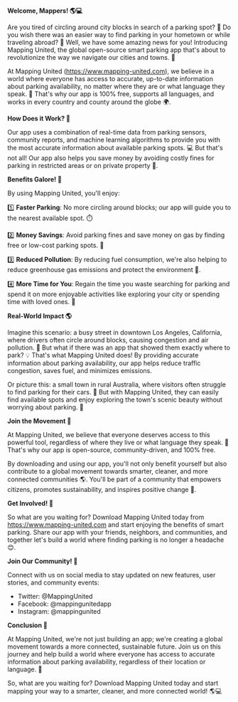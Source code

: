 **Welcome, Mappers! 🌎💻**

Are you tired of circling around city blocks in search of a parking spot? 🚗 Do you wish there was an easier way to find parking in your hometown or while traveling abroad? 🛫️ Well, we have some amazing news for you! Introducing Mapping United, the global open-source smart parking app that's about to revolutionize the way we navigate our cities and towns. 🌟

At Mapping United (https://www.mapping-united.com), we believe in a world where everyone has access to accurate, up-to-date information about parking availability, no matter where they are or what language they speak. 💬 That's why our app is 100% free, supports all languages, and works in every country and county around the globe 🌍.

**How Does it Work? 🤔**

Our app uses a combination of real-time data from parking sensors, community reports, and machine learning algorithms to provide you with the most accurate information about available parking spots. 💻 But that's not all! Our app also helps you save money by avoiding costly fines for parking in restricted areas or on private property 🚫.

**Benefits Galore! 🎉**

By using Mapping United, you'll enjoy:

1️⃣ **Faster Parking**: No more circling around blocks; our app will guide you to the nearest available spot. ⏱️

2️⃣ **Money Savings**: Avoid parking fines and save money on gas by finding free or low-cost parking spots. 🤑

3️⃣ **Reduced Pollution**: By reducing fuel consumption, we're also helping to reduce greenhouse gas emissions and protect the environment 🌿.

4️⃣ **More Time for You**: Regain the time you waste searching for parking and spend it on more enjoyable activities like exploring your city or spending time with loved ones. 👫

**Real-World Impact 🌎**

Imagine this scenario: a busy street in downtown Los Angeles, California, where drivers often circle around blocks, causing congestion and air pollution. 🚗 But what if there was an app that showed them exactly where to park? 💡 That's what Mapping United does! By providing accurate information about parking availability, our app helps reduce traffic congestion, saves fuel, and minimizes emissions.

Or picture this: a small town in rural Australia, where visitors often struggle to find parking for their cars. 🚗 But with Mapping United, they can easily find available spots and enjoy exploring the town's scenic beauty without worrying about parking. 🌊

**Join the Movement 🌟**

At Mapping United, we believe that everyone deserves access to this powerful tool, regardless of where they live or what language they speak. 💬 That's why our app is open-source, community-driven, and 100% free.

By downloading and using our app, you'll not only benefit yourself but also contribute to a global movement towards smarter, cleaner, and more connected communities 🌎. You'll be part of a community that empowers citizens, promotes sustainability, and inspires positive change 💖.

**Get Involved! 🤝**

So what are you waiting for? Download Mapping United today from https://www.mapping-united.com and start enjoying the benefits of smart parking. Share our app with your friends, neighbors, and communities, and together let's build a world where finding parking is no longer a headache 😊.

**Join Our Community! 👥**

Connect with us on social media to stay updated on new features, user stories, and community events:

* Twitter: @MappingUnited
* Facebook: @mappingunitedapp
* Instagram: @mappingunited

**Conclusion 🌟**

At Mapping United, we're not just building an app; we're creating a global movement towards a more connected, sustainable future. Join us on this journey and help build a world where everyone has access to accurate information about parking availability, regardless of their location or language. 💖

So, what are you waiting for? Download Mapping United today and start mapping your way to a smarter, cleaner, and more connected world! 🌎💻